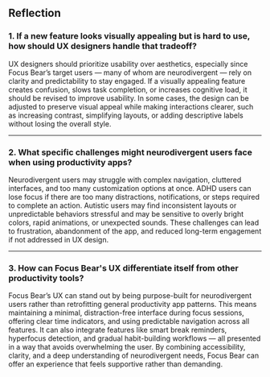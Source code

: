 ## Reflection

### 1. If a new feature looks visually appealing but is hard to use, how should UX designers handle that tradeoff?
UX designers should prioritize usability over aesthetics, especially since Focus Bear’s target users — many of whom are neurodivergent — rely on clarity and predictability to stay engaged. If a visually appealing feature creates confusion, slows task completion, or increases cognitive load, it should be revised to improve usability. In some cases, the design can be adjusted to preserve visual appeal while making interactions clearer, such as increasing contrast, simplifying layouts, or adding descriptive labels without losing the overall style.

---

### 2. What specific challenges might neurodivergent users face when using productivity apps?
Neurodivergent users may struggle with complex navigation, cluttered interfaces, and too many customization options at once. ADHD users can lose focus if there are too many distractions, notifications, or steps required to complete an action. Autistic users may find inconsistent layouts or unpredictable behaviors stressful and may be sensitive to overly bright colors, rapid animations, or unexpected sounds. These challenges can lead to frustration, abandonment of the app, and reduced long-term engagement if not addressed in UX design.

---

### 3. How can Focus Bear's UX differentiate itself from other productivity tools?
Focus Bear’s UX can stand out by being purpose-built for neurodivergent users rather than retrofitting general productivity app patterns. This means maintaining a minimal, distraction-free interface during focus sessions, offering clear time indicators, and using predictable navigation across all features. It can also integrate features like smart break reminders, hyperfocus detection, and gradual habit-building workflows — all presented in a way that avoids overwhelming the user. By combining accessibility, clarity, and a deep understanding of neurodivergent needs, Focus Bear can offer an experience that feels supportive rather than demanding.
